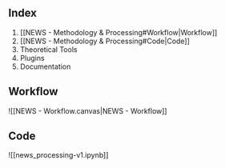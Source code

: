 ## Index
1. [[NEWS - Methodology & Processing#Workflow|Workflow]]
2. [[NEWS - Methodology & Processing#Code|Code]]
3. Theoretical Tools
4. Plugins
5. Documentation
## Workflow
![[NEWS - Workflow.canvas|NEWS - Workflow]]
## Code
![[news_processing-v1.ipynb]]



